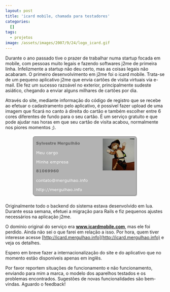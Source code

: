 ```yaml
--- 
layout: post
title: 'icard mobile, chamada para testadores'
categories: 
  []
tags:
  - projetos
image: /assets/images/2007/9/24/logo_icard.gif
---
```


Durante o ano passado tive o prazer de trabalhar numa startup focada em mobile, com pessoas muito legais e fazendo softwares j2me de primeira linha. Infelizmente a startup não deu certo, mas as coisas legais não acabaram. O primeiro desenvolvimento em j2me foi o icard mobile. Trata-se de um pequeno aplicativo j2me que envia cartões de visita virtuais via e-mail. Ele fez um sucesso razoável no exterior, principalmente sudeste asiático, chegando a enviar alguns milhares de cartões por dia.

Através do site, mediante informação do código de registro que se recebe ao efetuar o cadastramento pelo aplicativo, é possível fazer upload de uma imagem que ficará no canto à direita do cartão e também escolher entre 6 cores diferentes de fundo para o seu cartão. É um serviço gratuito e que pode ajudar nas horas em que seu cartão de visita acabou, normalmente nos piores momentos ;). 

<div style="text-align: center">
<img src="/assets/images/2007/9/24/icard_example.png" alt="icard example" style="border: 0px;" />
</div>

Originalmente todo o backend do sistema estava desenvolvido em lua. Durante essa semana, efetuei a migração para Rails e fiz pequenos ajustes necessários na aplicação j2me.

O domínio original do serviço era __www.icardmobile.com__, mas ele foi perdido. Ainda não sei o que farei em relação a isso. Por hora, quem tiver interesse acesse [http://icard.mergulhao.info](http://icard.mergulhao.info) e veja os detalhes.

Espero em breve fazer a internacionalização do site e do aplicativo que no momento estão disponíveis apenas em inglês.

Por favor reportem situações de funcionamento e não funcionamento, enviando para mim a marca, o modelo dos aparelhos testados e os problemas encontrados. Sugestões de novas funcionalidades são bem-vindas. Aguardo o feedback!

